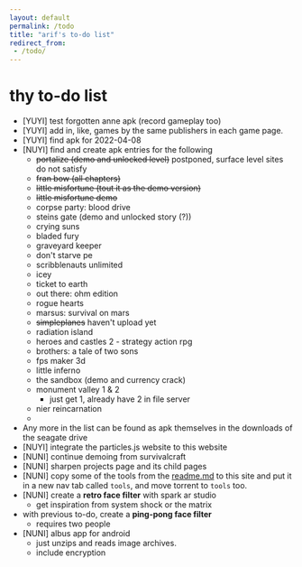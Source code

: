 ```yaml
---
layout: default
permalink: /todo
title: "arif's to-do list"
redirect_from: 
 - /todo/
---
```


# thy to-do list
* [YUYI] test forgotten anne apk (record gameplay too)
* [YUYI] add in, like, games by the same publishers in each game page.
* [YUYI] find apk for <span ondblclick="this.innerHTML = 'witch trainer'">2022-04-08</span>
* [NUYI] find and create apk entries for the following
    * <del>portalize (demo and unlocked level)</del> postponed, surface level sites do not satisfy
    * <del>fran bow (all chapters)</del>
    * <del>little misfortune (tout it as the demo version)</del>
    * <s>little misfortune demo </s>
    * corpse party: blood drive
    * steins gate (demo and unlocked story (?))
    * crying suns
    * bladed fury
    * graveyard keeper
    * don't starve pe
    * scribblenauts unlimited
    * icey
    * ticket to earth
    * out there: ohm edition
    * rogue hearts
    * marsus: survival on mars
    * <del>simpleplanes</del> haven't upload yet
    * radiation island
    * heroes and castles 2 - strategy action rpg
    * brothers: a tale of two sons
    * fps maker 3d
    * little inferno
    * the sandbox (demo and currency crack)
    * monument valley 1 & 2 
        * just get 1, already have 2 in file server
    * nier reincarnation
    * 
* Any more in the list can be found as apk themselves in the downloads of the seagate drive
* [NUYI] integrate the particles.js website to this website
* [NUNI] continue demoing from survivalcraft
* [NUNI] sharpen projects page and its child pages
* [NUNI] copy some of the tools from the [readme.md](https://github.com/arifhamed/arifhamed.github.io/blob/main/README.md) to this site and put it in a new nav tab called `tools`, and move torrent to `tools` too.
* [NUNI] create a **retro face filter** with spark ar studio
    * get inspiration from system shock or the matrix
* with previous to-do, create a **ping-pong face filter**
    * requires two people
* [NUNI] albus app for android
    * just unzips and reads image archives.
    * include encryption
